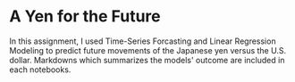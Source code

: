 # A Yen for the Future

In this assignment, I used Time-Series Forcasting and Linear Regression Modeling to predict future movements of the Japanese yen versus the U.S. dollar. Markdowns which summarizes the models' outcome are included in each notebooks.


